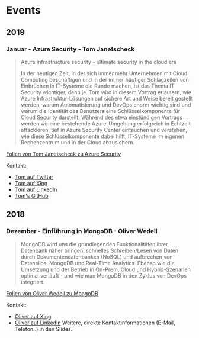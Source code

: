 # Events

## 2019

### Januar - Azure Security - Tom Janetscheck

> Azure infrastructure security - ultimate security in the cloud era
> 
> In der heutigen Zeit, in der sich immer mehr Unternehmen mit Cloud Computing beschäftigen und in der immer häufiger Schlagzeilen von Einbrüchen in IT-Systeme die Runde machen, ist das Thema IT Security wichtiger, denn je.
> Tom wird in diesem Vortrag erläutern, wie Azure Infrastruktur-Lösungen auf sichere Art und Weise bereit gestellt werden, warum  Automatisierung und DevOps enorm wichtig sind und warum die Identität des Benutzers eine Schlüsselkomponente für Cloud Security darstellt.
> Während des etwa einstündigen Vortrags werden wir eine bestehende Azure-Umgebung erfolgreich in Echtzeit attackieren, tief in Azure  Security Center eintauchen und verstehen, wie diese Schlüsselkomponente dabei hilft, IT-Systeme im eigenen Rechenzentrum und in der Cloud  abzusichern.

[Folien von Tom Janetscheck zu Azure Security](2019/2019-01-AzureSecurity_Tom-Janetscheck.pdf)

Kontakt:
- [Tom auf Twitter](https://twitter.com/azureandbeyond)
- [Tom auf Xing](https://www.xing.com/profile/Thomas_Janetscheck)
- [Tom auf LinkedIn](https://www.linkedin.com/in/thomas-janetscheck)
- [Tom's GitHub](https://github.com/azureandbeyond)

## 2018

### Dezember - Einführung in MongoDB - Oliver Wedell

> MongoDB wird uns die grundlegenden Funktionalitäten ihrer Datenbank näher bringen: schnelles Schreiben/Lesen von Daten durch Dokumentendatenbanken (NoSQL) und aufbrechen von Datensilos. MongoDB und Real-Time Analytics.
> Ebenso wie die Umsetzung und der Betrieb in On-Prem, Cloud und Hybrid-Szenarien optimal verläuft - und wie man MongoDB in den Zyklus von DevOps integriert.

[Folien von Oliver Wedell zu MongoDB](2018/2018-12-MongoDB_Oliver-Wedell.pdf)

Kontakt:
- [Oliver auf Xing](https://www.xing.com/profile/Oliver_Wedell)
- [Oliver auf LinkedIn](https://www.linkedin.com/in/oliverwedell/)
Weitere, direkte Kontaktinformationen (E-Mail, Telefon..) in den Slides.
